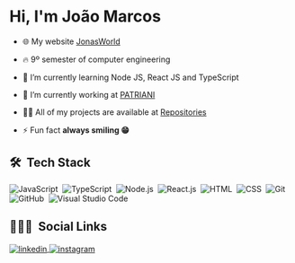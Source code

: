 
<h1 align="left">Hi, I'm João Marcos</h1>

- 🌐 My website [JonasWorld](https://www.devjonas.com/)

- 🔥 9º semester of computer engineering 

- 🌱 I’m currently learning Node JS, React JS and TypeScript

- 🔭 I’m currently working at [PATRIANI](https://www.construtorapatriani.com.br/)

- 👨‍💻 All of my projects are available at [Repositories](https://github.com/zJoaoMarcos?tab=repositories)

- ⚡ Fun fact **always smiling 😁**

## 🛠 &nbsp;Tech Stack

![JavaScript](https://img.shields.io/badge/-JavaScript-05122A?style=flat&logo=javascript)&nbsp;
![TypeScript](https://img.shields.io/badge/-TypeScript-05122A?style=flat&logo=typescript)&nbsp;
![Node.js](https://img.shields.io/badge/-Node.js-05122A?style=flat&logo=node.js)&nbsp;
![React.js](https://img.shields.io/badge/-React.js-05122A?style=flat&logo=react)&nbsp;
![HTML](https://img.shields.io/badge/-HTML-05122A?style=flat&logo=HTML5)&nbsp;
![CSS](https://img.shields.io/badge/-CSS-05122A?style=flat&logo=CSS3&logoColor=1572B6)&nbsp;
![Git](https://img.shields.io/badge/-Git-05122A?style=flat&logo=git)&nbsp;
![GitHub](https://img.shields.io/badge/-GitHub-05122A?style=flat&logo=github)&nbsp;
![Visual Studio Code](https://img.shields.io/badge/-Visual%20Studio%20Code-05122A?style=flat&logo=visual-studio-code&logoColor=007ACC)&nbsp;

## 👨🏽‍🦲 &nbsp;Social Links

<a href="https://www.linkedin.com/in/joaomarcos-silva/" target="_blank">
  <img align="center" src="https://img.shields.io/badge/-joaomarcos-05122A?style=flat&logo=linkedin" alt="linkedin"/>
</a>
<a href="https://www.instagram.com/jonnasss__/" target="_blank">
 <img align="center" src="https://img.shields.io/badge/-joaomarcos-05122A?style=flat&logo=instagram" alt="instagram"/>
</a>

<!--
**zJoaoMarcos/zJoaoMarcos** is a ✨ _special_ ✨ repository because its `README.md` (this file) appears on your GitHub profile.

Here are some ideas to get you started:

- 🔭 I’m currently working on ...
- 🌱 I’m currently learning ...
- 👯 I’m looking to collaborate on ...
- 🤔 I’m looking for help with ...
- 💬 Ask me about ...
- 📫 How to reach me: ...
- 😄 Pronouns: ...
- ⚡ Fun fact: ...
-->
